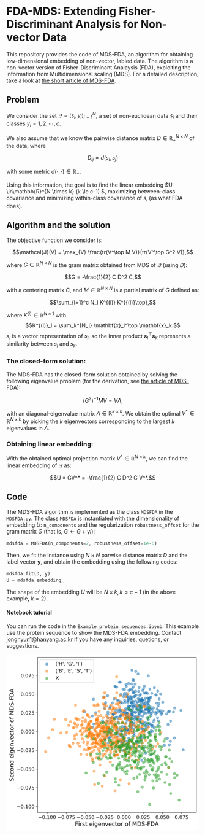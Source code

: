 # FDA-MDS: Extending Fisher-Discriminant Analysis for Non-vector Data

This repository provides the code of MDS-FDA, an algorithm for obtaining low-dimensional embedding of non-vector, labled data. The algorithm is a non-vector version of Fisher-Discriminant Analaysis (FDA), exploiting the information from Multidimensional scaling (MDS). For a detailed description, take a look at [the short article of MDS-FDA](https://github.com/JH-Won/MDS-FDA/blob/main/MDS-FDA.pdf).  

## Problem

We consider the set $\mathcal{Q} = {(s_i, y_i)}_{i=1}^{N}$, a set of non-euclidean data $s_i$ and their classes $y_i = 1,2,\cdots, c$. 

We also assume that we know the pairwise distance matrix $D \in\mathbb{R}_+^{N \times N}$ of the data, where

$$D_{ij} = d(s_i, s_j)$$ 

with some metric $d(\cdot, \cdot) \in \mathbb{R}_+$. 

Using this information, the goal is to find the linear embedding $U \in\mathbb{R}^{N \times k} (k \le c-1) $, maximizing between-class covariance and minimizing within-class covariance of $s_i$ (as what FDA does).


## Algorithm and the solution
The objective function we consider is:

$$\mathcal{J}(V) = \max_{V} \frac{tr(V^\top M V)}{tr(V^\top G^2 V)},$$

where $G\in\mathbb{R}^{N \times N}$ is the gram matrix obtained from MDS of $\mathcal{Q}$ (using $D$):

$$G = -\frac{1}{2} C D^2 C,$$ 

with a centering matrix $C,$ and $M \in\mathbb{R}^{N \times N}$ is a partial matrix of $G$ defined as:

$$\sum_{i=1}^c N_i  K^{(i)} K^{{(i)}\top},$$ 

where $K^{(i)} \in\mathbb{R}^{N \times 1}$ with $$K^{(i)}_l = \sum_k^{N_j} \mathbf{x}_l^\top \mathbf{x}_k.$$ $x_l$ is a vector representation of $s_l$, so the inner product $\mathbf{x}_l^\top \mathbf{x}_k$ represents a similarity between $s_l$ and $s_k$.


### The closed-form solution:
The MDS-FDA has the closed-form solution obtained by solving the following eigenvalue problem (for the derivation, see [the article of MDS-FDA](https://github.com/JH-Won/MDS-FDA/blob/main/MDS-FDA.pdf)):

$$ (G^2)^{-1} M V = V \Lambda,$$

with an diagonal-eigenvalue matrix $\Lambda \in \mathbb{R}^{k \times k}$. We obtain the optimal $V^*\in\mathbb{R}^{N \times k}$ by picking the $k$ eigenvectors corresponding to the largest $k$ eigenvalues in $\Lambda$.


### Obtaining linear embedding: 
With the obtained optimal projection matrix $V^*\in\mathbb{R}^{N \times k}$, we can find the linear embedding of $\mathcal{Q}$ as:

$$U = GV^* = -\frac{1}{2} C D^2 C V^*.$$


## Code

The MDS-FDA algorithm is implemented as the class `MDSFDA` in the `MDSFDA.py`. The class `MDSFDA` is instantiated with the dimensionality of embedding $U$: `n_components` and the regularization `robustness_offset` for the gram matrix $G$ (that is, $G \leftarrow G + \gamma I$):
```python
mdsfda = MDSFDA(n_components=2, robustness_offset=1e-6)
```
Then, we fit the instance using $N \times N$ parwise distance matrix $D$ and the label vector $\mathbf{y}$, and obtain the embedding using the following codes:
```python
mdsfda.fit(D, y)
U = mdsfda.embedding_
```
The shape of the embedding $U$ will be $N \times k, k \le c-1$ (in the above example, $k=2$).


#### Notebook tutorial

You can run the code in the `Example_protein_sequences.ipynb`. This example use the protein sequence to show the MDS-FDA embedding. Contact jonghyun1@hanyang.ac.kr if you have any inquiries, quetions, or suggestions.

![Example result of MDS-FDA](https://github.com/JH-Won/MDS-FDA/blob/main/example_embedding.png) 
